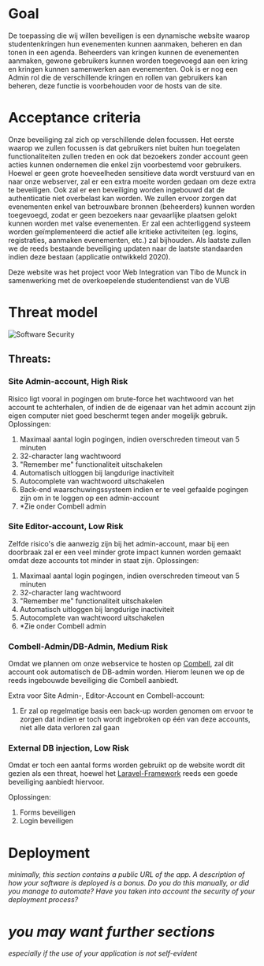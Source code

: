 # Goal
De toepassing die wij willen beveiligen is een dynamische website waarop studentenkringen hun evenementen kunnen aanmaken, beheren en dan tonen in een agenda. Beheerders van kringen kunnen de evenementen aanmaken, gewone gebruikers kunnen worden toegevoegd aan een kring en kringen kunnen samenwerken aan evenementen. Ook is er nog een Admin rol die de verschillende kringen en rollen van gebruikers kan beheren, deze functie is voorbehouden voor de hosts van de site.
# Acceptance criteria
Onze beveiliging zal zich op verschillende delen focussen. Het eerste waarop we zullen focussen is dat gebruikers niet buiten hun toegelaten functionaliteiten zullen treden en ook dat bezoekers zonder account geen acties kunnen ondernemen die enkel zijn voorbestemd voor gebruikers. Hoewel er geen grote hoeveelheden sensitieve data wordt verstuurd van en naar onze webserver, zal er een extra moeite worden gedaan om deze extra te beveiligen. Ook zal er een beveiliging worden ingebouwd dat de authenticatie niet overbelast kan worden. We zullen ervoor zorgen dat evenementen enkel van betrouwbare bronnen (beheerders) kunnen worden toegevoegd, zodat er geen bezoekers naar gevaarlijke plaatsen gelokt kunnen worden met valse evenementen. Er zal een achterliggend systeem worden geïmplementeerd die actief alle kritieke activiteiten (eg. logins, registraties, aanmaken evenementen, etc.) zal bijhouden. Als laatste zullen we de reeds bestaande beveiliging updaten naar de laatste standaarden indien deze bestaan (applicatie ontwikkeld 2020).

Deze website was het project voor Web Integration van Tibo de Munck in samenwerking met de overkoepelende studentendienst van de VUB

# Threat model
![Software Security](https://user-images.githubusercontent.com/46536105/137717171-f577bfc0-7948-4f12-9494-bd4b201b76c4.png)


## Threats:

### Site Admin-account, High Risk
Risico ligt vooral in pogingen om brute-force het wachtwoord van het account te achterhalen, of indien de de eigenaar van het admin account zijn eigen computer niet goed beschermt tegen ander mogelijk gebruik.
Oplossingen:
1. Maximaal aantal login pogingen, indien overschreden timeout van 5 minuten
2. 32-character lang wachtwoord
3. "Remember me" functionaliteit uitschakelen
4. Automatisch uitloggen bij langdurige inactiviteit
5. Autocomplete van wachtwoord uitschakelen
6. Back-end waarschuwingssysteem indien er te veel gefaalde pogingen zijn om in te loggen op een admin-account
7. *Zie onder Combell admin

### Site Editor-account, Low Risk
Zelfde risico's die aanwezig zijn bij het admin-account, maar bij een doorbraak zal er een veel minder grote impact kunnen worden gemaakt omdat deze accounts tot minder in staat zijn.
Oplossingen:
1. Maximaal aantal login pogingen, indien overschreden timeout van 5 minuten
2. 32-character lang wachtwoord
3. "Remember me" functionaliteit uitschakelen
4. Automatisch uitloggen bij langdurige inactiviteit
5. Autocomplete van wachtwoord uitschakelen
6. *Zie onder Combell admin

### Combell-Admin/DB-Admin, Medium Risk
Omdat we plannen om onze webservice te hosten op [Combell](https://www.combell.com/en/), zal dit account ook automatisch de DB-admin worden. Hierom leunen we op de reeds ingebouwde beveiliging die Combell aanbiedt.

Extra voor Site Admin-, Editor-Account en Combell-account:
1. Er zal op regelmatige basis een back-up worden genomen om ervoor te zorgen dat indien er toch wordt ingebroken op één van deze accounts, niet alle data verloren zal gaan

### External DB injection, Low Risk
Omdat er toch een aantal forms worden gebruikt op de website wordt dit gezien als een threat, hoewel het [Laravel-Framework](https://laravel.com/) reeds een goede beveiliging aanbiedt hiervoor.

Oplossingen:
1. Forms beveiligen
2. Login beveiligen

# Deployment
*minimally, this section contains a public URL of the app. A description of how your software is deployed is a bonus. Do you do this manually, or did you manage to automate? Have you taken into account the security of your deployment process?*
# *you may want further sections*
*especially if the use of your application is not self-evident*
